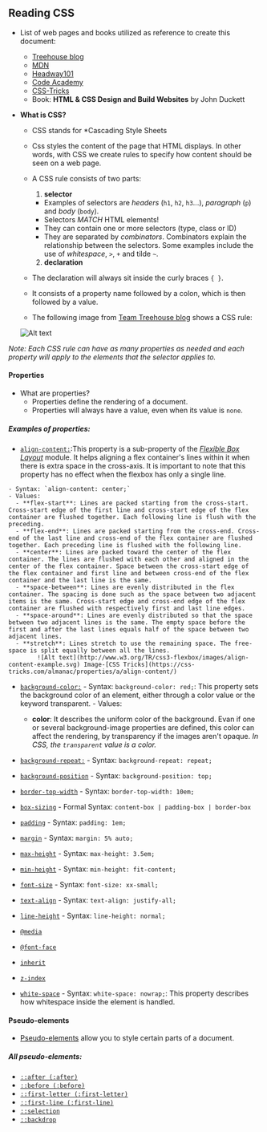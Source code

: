 ## Reading CSS
- List of web pages and books utilized as reference to create this document:
  - [Treehouse blog](http://blog.teamtreehouse.com/getting-started-with-css-part-1)
  - [MDN](https://developer.mozilla.org/en-US/docs/Web/CSS/Reference)
  - [Headway101](https://headway101.com/html-css-and-php-explained-an-introduction-to-internet-coding-basics/)
  - [Code Academy](http://www.codecademy.com/glossary/css/properties)
  - [CSS-Tricks](https://css-tricks.com/almanac/properties/a/align-content/)
  - Book: **HTML & CSS Design and Build Websites** by John Duckett
- **What is CSS?** 
  - CSS stands for *Cascading Style Sheets
  - Css styles the content of the page that HTML displays. In other words, with CSS we create rules to specify how content should be seen on a web page. 
  - A CSS rule consists of two parts: 
    1. **selector** 
      - Examples of selectors are *headers* (`h1`, `h2`, `h3`...), *paragraph* (`p`) and *body* (`body`).
      - Selectors *MATCH* HTML elements! 
      - They can contain one or more selectors (type, class or ID)
      - They are separated by *combinators*. Combinators explain the relationship between the selectors. Some examples include the use of *whitespace*, `>`, `+` and tilde `~`.

    2. **declaration**
  - The declaration will always sit inside the curly braces `{ }`.
  - It consists of a property name followed by a colon, which is then followed by a value. 
  - The following image from [Team Treehouse blog](http://blog.teamtreehouse.com/getting-started-with-css-part-1) shows a CSS rule:
  
  ![Alt text](http://blog.teamtreehouse.com/wp-content/uploads/2012/10/css-rule.jpg)

*Note: Each CSS rule can have as many properties as needed and each property will apply to the elements that the selector applies to.*

#### Properties
- What are properties?
  - Properties define the rendering of a document.
  - Properties will always have a value, even when its value is `none`.

##### Examples of properties:
   - [`align-content:`](https://developer.mozilla.org/en-US/docs/Web/CSS/align-content):This property is a sub-property of the [*Flexible Box Layout*](http://css-tricks.com/snippets/css/a-guide-to-flexbox/) module. It helps aligning a flex container's lines within it when there is extra space in the cross-axis. It is important to note that this property has no effect when the flexbox has only a single line.
  
    - Syntax: `align-content: center;`
    - Values: 
      - **flex-start**: Lines are packed starting from the cross-start. Cross-start edge of the first line and cross-start edge of the flex container are flushed together. Each following line is flush with the preceding.
      - **flex-end**: Lines are packed starting from the cross-end. Cross-end of the last line and cross-end of the flex container are flushed together. Each preceding line is flushed with the following line.
      - **center**: Lines are packed toward the center of the flex container. The lines are flushed with each other and aligned in the center of the flex container. Space between the cross-start edge of the flex container and first line and between cross-end of the flex container and the last line is the same.
      - **space-between**: Lines are evenly distributed in the flex container. The spacing is done such as the space between two adjacent items is the same. Cross-start edge and cross-end edge of the flex container are flushed with respectively first and last line edges.
      - **space-around**: Lines are evenly distributed so that the space between two adjacent lines is the same. The empty space before the first and after the last lines equals half of the space between two adjacent lines.
      - **stretch**: Lines stretch to use the remaining space. The free-space is split equally between all the lines.
            ![Alt text](http://www.w3.org/TR/css3-flexbox/images/align-content-example.svg) Image-[CSS Tricks](https://css-tricks.com/almanac/properties/a/align-content/)

   - [`background-color:`](https://developer.mozilla.org/en-US/docs/Web/CSS/background-color)
    - Syntax: `background-color: red;`: This property sets the background color of an element, either through a color value or the keyword transparent.
    - Values:
      - **color**: It describes the uniform color of the background. Evan if one or several background-image properties are defined, this color can affect the rendering, by transparency if the images aren't opaque. *In CSS, the `transparent` value is a color.*
    
   - [`background-repeat:`](https://developer.mozilla.org/en-US/docs/Web/CSS/background-repeat)
    - Syntax: `background-repeat: repeat;`
    
   - [`background-position`](https://developer.mozilla.org/en-US/docs/Web/CSS/background-position)
    - Syntax: `background-position: top;`
    
   - [`border-top-width`](https://developer.mozilla.org/en-US/docs/Web/CSS/border-top-width)
    - Syntax: `border-top-width: 10em;` 
    
   - [`box-sizing`](https://developer.mozilla.org/en-US/docs/Web/CSS/box-sizing)
    - Formal Syntax: `content-box | padding-box | border-box`
    
   - [`padding`](https://developer.mozilla.org/en-US/docs/Web/CSS/padding)
    - Syntax: `padding: 1em;` 
    
   - [`margin`](https://developer.mozilla.org/en-US/docs/Web/CSS/margin)
    - Syntax: `margin: 5% auto;` 
    
   - [`max-height`](https://developer.mozilla.org/en-US/docs/Web/CSS/max-height)
    - Syntax: `max-height: 3.5em;`
    
   - [`min-height`](https://developer.mozilla.org/en-US/docs/Web/CSS/min-height)
    - Syntax: `min-height: fit-content;`
    
   - [`font-size`](https://developer.mozilla.org/en-US/docs/Web/CSS/font-size)
    - Syntax: `font-size: xx-small;`
  
   - [`text-align`](https://developer.mozilla.org/en-US/docs/Web/CSS/text-align)
    - Syntax: `text-align: justify-all;`
  
   - [`line-height`](https://developer.mozilla.org/en-US/docs/Web/CSS/line-height)
    - Syntax: `line-height: normal;`
    
   - [`@media`](https://developer.mozilla.org/en-US/docs/Web/CSS/@media)

   - [`@font-face`](https://developer.mozilla.org/en-US/docs/Web/CSS/@font-face)
   
   - [`inherit`](https://developer.mozilla.org/en-US/docs/Web/CSS/inherit)
   
   - [`z-index`](https://developer.mozilla.org/en-US/docs/Web/CSS/z-index) 
   
   - [`white-space`](https://developer.mozilla.org/en-US/docs/Web/CSS/white-space)
    - Syntax: `white-space: nowrap;`: This property describes how whitespace inside the element is handled.

#### Pseudo-elements
- [Pseudo-elements](https://developer.mozilla.org/en-US/docs/Web/CSS/Pseudo-elements) allow you to style certain parts of a document. 

##### All pseudo-elements:
  - [`::after (:after)`](https://developer.mozilla.org/en-US/docs/Web/CSS/::after)
  - [`::before (:before)`](https://developer.mozilla.org/en-US/docs/Web/CSS/::before)
  - [`::first-letter (:first-letter)`](https://developer.mozilla.org/en-US/docs/Web/CSS/::first-letter)
  - [`::first-line (:first-line)`](https://developer.mozilla.org/en-US/docs/Web/CSS/::first-line)
  - [`::selection`](https://developer.mozilla.org/en-US/docs/Web/CSS/::selection)
  - [`::backdrop`](https://developer.mozilla.org/en-US/docs/Web/CSS/::backdrop)
